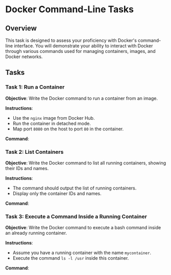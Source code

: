 # Docker Command-Line Tasks

## Overview

This task is designed to assess your proficiency with Docker's command-line interface. You will demonstrate your ability to interact with Docker through various commands used for managing containers, images, and Docker networks.

## Tasks

### Task 1: Run a Container

**Objective**: Write the Docker command to run a container from an image.

**Instructions**:

- Use the `nginx` image from Docker Hub.
- Run the container in detached mode.
- Map port `8080` on the host to port `80` in the container.

**Command**:

### Task 2: List Containers

**Objective**: Write the Docker command to list all running containers, showing their IDs and names.

**Instructions**:

- The command should output the list of running containers.
- Display only the container IDs and names.

**Command**:

### Task 3: Execute a Command Inside a Running Container

**Objective**: Write the Docker command to execute a bash command inside an already running container.

**Instructions**:

- Assume you have a running container with the name `mycontainer`.
- Execute the command `ls -l /usr` inside this container.

**Command**:
